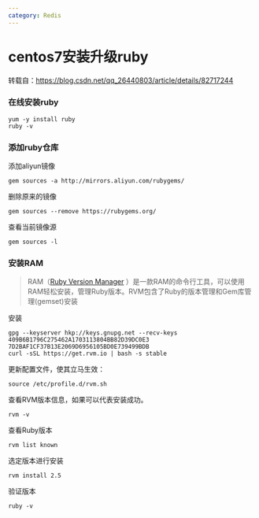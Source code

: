 ```yaml
---
category: Redis
---
```


# centos7安装升级ruby

转载自：<https://blog.csdn.net/qq_26440803/article/details/82717244>

### 在线安装ruby

```
yum -y install ruby
ruby -v
```

### 添加ruby仓库

添加aliyun镜像

```
gem sources -a http://mirrors.aliyun.com/rubygems/ 
```

删除原来的镜像

```
gem sources --remove https://rubygems.org/
```

查看当前镜像源

```
gem sources -l
```

### 安装RAM

> RAM（[Ruby Version Manager](https://rvm.io/) ）是一款RAM的命令行工具，可以使用RAM轻松安装，管理Ruby版本。RVM包含了Ruby的版本管理和Gem库管理(gemset)安装

安装

```
gpg --keyserver hkp://keys.gnupg.net --recv-keys 409B6B1796C275462A1703113804BB82D39DC0E3 7D2BAF1CF37B13E2069D6956105BD0E739499BDB
curl -sSL https://get.rvm.io | bash -s stable
```

更新配置文件，使其立马生效：

```
source /etc/profile.d/rvm.sh
```

查看RVM版本信息，如果可以代表安装成功。

```
rvm -v
```

查看Ruby版本

```
rvm list known
```

选定版本进行安装

```
rvm install 2.5
```

验证版本

```
ruby -v
```

